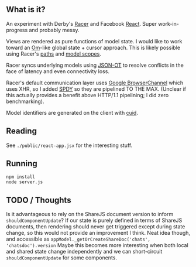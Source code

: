 What is it?
-----------

An experiment with Derby's [Racer](http://derbyjs.com/#models) and Facebook
[React](http://facebook.github.io/react/docs/two-way-binding-helpers.html).
Super work-in-progress and probably messy.

Views are rendered as pure functions of model state.  I would like to work toward an [Om](https://github.com/swannodette/om)-like global state + cursor approach.  This is likely possible using Racer's [paths](http://derbyjs.com/#paths) and [model scopes](http://derbyjs.com/#scoped_models).

Racer syncs underlying models using [JSON-OT](https://github.com/share/ottypes/wiki/JSON-operations) to resolve conflicts in the face of latency and even connectivity loss.

Racer's default communication layer uses [Google BrowserChannel](http://closure-library.googlecode.com/svn-history/r144/docs/closure_goog_net_browserchannel.js.html) which uses XHR, so I added [SPDY](http://en.wikipedia.org/wiki/SPDY) so they are pipelined TO THE MAX.  (Unclear if this actually provides a benefit above HTTP/1.1 pipelining; I did zero benchmarking).

Model identifiers are generated on the client with [cuid](https://github.com/dilvie/cuid).

Reading
-------

See `./public/react-app.jsx` for the interesting stuff.

Running
-------

```
npm install
node server.js
```

TODO / Thoughts
---------------

Is it advantageous to rely on the ShareJS document version to inform `shouldComponentUpdate`?  If our state is purely defined in terms of ShareJS documents, then rendering should never get triggered except during state change, so this would not provide an improvement I think.  Neat idea though, and accessible as `appModel._getOrCreateShareDoc('chats', 'chatsdoc').version`  Maybe this becomes more interesting when both local and shared state change independently and we can short-circuit `shouldComponentUpdate` for some components.
